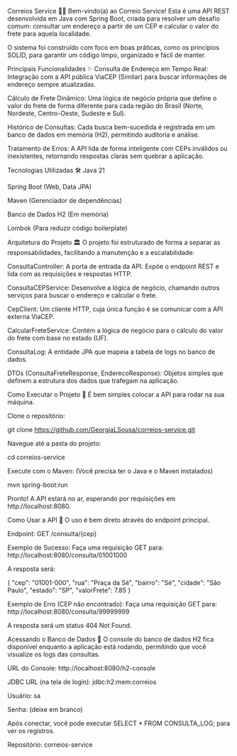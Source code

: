 Correios Service 🚚💨
Bem-vindo(a) ao Correio Service! Esta é uma API REST desenvolvida em Java com Spring Boot, criada para resolver um desafio comum: consultar um endereço a partir de um CEP e calcular o valor do frete para aquela localidade.

O sistema foi construído com foco em boas práticas, como os princípios SOLID, para garantir um código limpo, organizado e fácil de manter.

Principais Funcionalidades ✨
Consulta de Endereço em Tempo Real: Integração com a API pública ViaCEP (Similar) para buscar informações de endereço sempre atualizadas.

Cálculo de Frete Dinâmico: Uma lógica de negócio própria que define o valor do frete de forma diferente para cada região do Brasil (Norte, Nordeste, Centro-Oeste, Sudeste e Sul).

Histórico de Consultas: Cada busca bem-sucedida é registrada em um banco de dados em memória (H2), permitindo auditoria e análise.

Tratamento de Erros: A API lida de forma inteligente com CEPs inválidos ou inexistentes, retornando respostas claras sem quebrar a aplicação.

Tecnologias Utilizadas 🛠️
Java 21

Spring Boot (Web, Data JPA)

Maven (Gerenciador de dependências)

Banco de Dados H2 (Em memória)

Lombok (Para reduzir código boilerplate)

Arquitetura do Projeto 🏛️
O projeto foi estruturado de forma a separar as responsabilidades, facilitando a manutenção e a escalabilidade:

ConsultaController: A porta de entrada da API. Expõe o endpoint REST e lida com as requisições e respostas HTTP.

ConsultaCEPService: Desenvolve a lógica de negócio, chamando outros serviços para buscar o endereço e calcular o frete.

CepClient: Um cliente HTTP, cuja única função é se comunicar com a API externa ViaCEP.

CalcularFreteService: Contém a lógica de negócio para o cálculo do valor do frete com base no estado (UF).

ConsultaLog: A entidade JPA que mapeia a tabela de logs no banco de dados.

DTOs (ConsultaFreteResponse, EnderecoResponse): Objetos simples que definem a estrutura dos dados que trafegam na aplicação.

Como Executar o Projeto 🚀
É bem simples colocar a API para rodar na sua máquina.

Clone o repositório:

git clone https://github.com/GeorgiaLSousa/correios-service.git

Navegue até a pasta do projeto:

cd correios-service

Execute com o Maven:
(Você precisa ter o Java e o Maven instalados)

mvn spring-boot:run

Pronto! A API estará no ar, esperando por requisições em http://localhost:8080.

Como Usar a API 🎯
O uso é bem direto através do endpoint principal.

Endpoint: GET /consulta/{cep}

Exemplo de Sucesso:
Faça uma requisição GET para: http://localhost:8080/consulta/01001000

A resposta será:

{
    "cep": "01001-000",
    "rua": "Praça da Sé",
    "bairro": "Sé",
    "cidade": "São Paulo",
    "estado": "SP",
    "valorFrete": 7.85
}

Exemplo de Erro (CEP não encontrado):
Faça uma requisição GET para: http://localhost:8080/consulta/99999999

A resposta será um status 404 Not Found.

Acessando o Banco de Dados 💾
O console do banco de dados H2 fica disponível enquanto a aplicação está rodando, permitindo que você visualize os logs das consultas.

URL do Console: http://localhost:8080/h2-console

JDBC URL (na tela de login): jdbc:h2:mem:correios

Usuário: sa

Senha: (deixe em branco)

Após conectar, você pode executar SELECT * FROM CONSULTA_LOG; para ver os registros.

Repositório: correios-service
